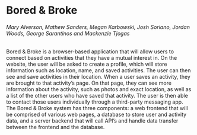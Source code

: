# Bored & Broke

###### Mary Alverson, Mathew Sanders, Megan Karbowski, Josh Soriano, Jordan Woods, George Sarantinos and Mackenzie Tjogas 

Bored & Broke is a browser-based application that will allow users to connect based on activities that they have a mutual interest in. On the website, the user will be asked to create a profile, which will store information such as location, name, and saved activities. The user can then see and save activities in their location. When a user saves an activity, they are brought to that activity’s page. On that page, they can see more information about the activity, such as photos and exact location, as well as a list of the other users who have saved that activity. The user is then able to contact those users individually through a third-party messaging app. The Bored & Broke system has three components: a web frontend that will be comprised of various web pages, a database to store user and activity data, and a server backend that will call API’s and handle data transfer between the frontend and the database.
